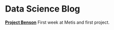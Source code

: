 # Data Science Blog

**[Project Benson](./Project_1/README.md)** First week at Metis and first project.
